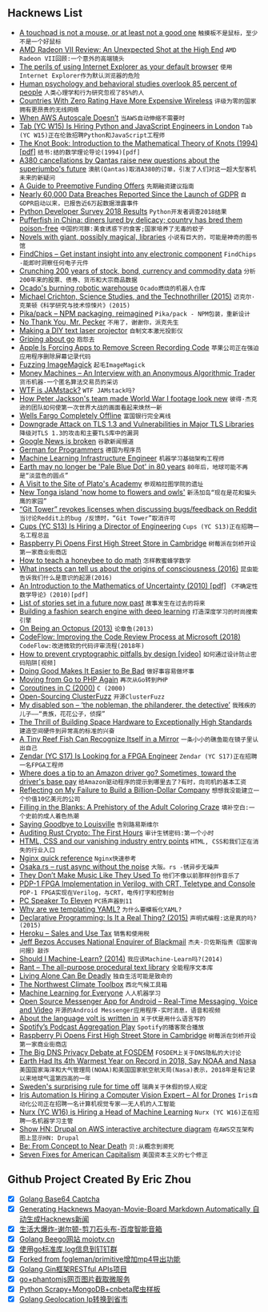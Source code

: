 ## Hacknews List


- [A touchpad is not a mouse, or at least not a good one](https://utcc.utoronto.ca/~cks/space/blog/tech/TouchpadNotAMouse)  `触摸板不是鼠标，至少不是一个好鼠标`
- [AMD Radeon VII Review: An Unexpected Shot at the High End](https://www.anandtech.com/show/13923/the-amd-radeon-vii-review)  `AMD Radeon VII回顾:一个意外的高端镜头`
- [The perils of using Internet Explorer as your default browser](https://techcommunity.microsoft.com/t5/Windows-IT-Pro-Blog/The-perils-of-using-Internet-Explorer-as-your-default-browser/ba-p/331732)  `使用Internet Explorer作为默认浏览器的危险`
- [Human psychology and behavioral studies overlook 85 percent of people](https://www.sapiens.org/culture/weird-cultures-human-nature/)  `人类心理学和行为研究忽视了85%的人`
- [Countries With Zero Rating Have More Expensive Wireless](https://www.eff.org/deeplinks/2019/02/countries-zero-rating-have-more-expensive-wireless-broadband-countries-without-it)  `评级为零的国家拥有更昂贵的无线网络`
- [When AWS Autoscale Doesn’t](https://segment.com/blog/when-aws-autoscale-doesn-t/)  `当AWS自动伸缩不需要时`
- [Tab (YC W15) Is Hiring Python and JavaScript Engineers in London](https://jobs.tab.travel)  `Tab (YC W15)正在伦敦招聘Python和JavaScript工程师`
- [The Knot Book: Introduction to the Mathematical Theory of Knots (1994) [pdf]](http://math.harvard.edu/~ctm/home/text/books/adams/knot_book/knot_book.pdf)  `结书:结的数学理论导论(1994)[pdf]`
- [A380 cancellations by Qantas raise new questions about the superjumbo&#39;s future](https://edition.cnn.com/2019/02/07/business/qantas-airbus-a380/index.html)  `澳航(Qantas)取消A380的订单，引发了人们对这一超大型客机未来的新疑问`
- [A Guide to Preemptive Funding Offers](https://blog.ycombinator.com/a-strategic-guide-to-preemptive-funding-offers/)  `先期融资建议指南`
- [Nearly 60,000 Data Breaches Reported Since the Launch of GDPR](https://amatas.com/news/view/nearly-60-000-data-breaches-reported-since-the-launch-of-gdpr)  `自GDPR启动以来，已报告近6万起数据泄露事件`
- [Python Developer Survey 2018 Results](https://www.jetbrains.com/research/python-developers-survey-2018/)  `Python开发者调查2018结果`
- [Pufferfish in China: diners lured by delicacy; country has bred them poison-free](https://www.scmp.com/lifestyle/food-drink/article/2185125/pufferfish-china-beijing-diners-lured-delicacy-now-country-has)  `中国的河豚:美食诱惑下的食客;国家培养了无毒的蚊子`
- [Novels with giant, possibly magical, libraries](https://www.charlieharrington.com/novels-with-libraries)  `小说有巨大的，可能是神奇的图书馆`
- [FindChips – Get instant insight into any electronic component](https://www.findchips.com/)  `FindChips -能即时洞察任何电子元件`
- [Crunching 200 years of stock, bond, currency and commodity data](https://www.bloomberg.com/opinion/articles/2019-02-07/eternal-market-patience-offers-eternal-rewards)  `分析200年来的股票、债券、货币和大宗商品数据`
- [Ocado&#39;s burning robotic warehouse](https://www.bbc.co.uk/news/technology-47160448)  `Ocado燃烧的机器人仓库`
- [Michael Crichton, Science Studies, and the Technothriller (2015)](http://histscifi.com/essays/radin/technothriller)  `迈克尔·克莱顿《科学研究与技术惊悚片》(2015)`
- [Pika/pack – NPM packaging, reimagined](https://www.pikapkg.com/blog/introducing-pika-pack/)  `Pika/pack - NPM包装，重新设计`
- [No Thank You, Mr. Pecker](https://medium.com/@jeffreypbezos/no-thank-you-mr-pecker-146e3922310f)  `不用了，谢谢你，派克先生`
- [Making a DIY text laser projector](https://habr.com/en/post/438618/)  `自制文本激光投影仪`
- [Griping about go](https://https.www.google.com.tedunangst.com/flak/post/griping-about-go)  `抱怨去`
- [Apple Is Forcing Apps to Remove Screen Recording Code](https://techcrunch.com/2019/02/07/apple-glassbox-apps/)  `苹果公司正在强迫应用程序删除屏幕记录代码`
- [Fuzzing ImageMagick](https://alexgaynor.net/2019/feb/05/notes-fuzzing-imagemagick-graphicsmagick/)  `起毛ImageMagick`
- [Money Machines – An Interview with an Anonymous Algorithmic Trader](https://logicmag.io/06-money-machines/)  `货币机器-一个匿名算法交易员的采访`
- [WTF is JAMstack?](https://jamstack.wtf/)  `WTF JAMstack吗?`
- [How Peter Jackson&#39;s team made World War I footage look new](https://www.recode.net/2018/12/15/18141509/peter-jackson-wwi-world-war-they-shall-not-grow-old-documentary-kara-swisher-recode-decode-podcast)  `彼得·杰克逊的团队如何使第一次世界大战的画面看起来焕然一新`
- [Wells Fargo Completely Offline](item?id=19108115)  `富国银行完全离线`
- [Downgrade Attack on TLS 1.3 and Vulnerabilities in Major TLS Libraries](https://www.nccgroup.trust/us/about-us/newsroom-and-events/blog/2019/february/downgrade-attack-on-tls-1.3-and-vulnerabilities-in-major-tls-libraries/)  `降级对TLS 1.3的攻击和主要TLS库中的漏洞`
- [Google News is broken](https://char.gd/blog/2019/google-news-is-broken)  `谷歌新闻报道`
- [German for Programmers](https://wickedchicken.github.io/post/german-for-programmers/)  `德国为程序员`
- [Machine Learning Infrastructure Engineer](https://angel.co/crowdai/jobs/496298-machine-learning-infrstructure-engineer)  `机器学习基础架构工程师`
- [Earth may no longer be &#39;Pale Blue Dot&#39; in 80 years](https://www.skymetweather.com/content/global-news/earth-may-no-longer-be-pale-blue-dot-in-80-years/)  `80年后，地球可能不再是“淡蓝色的圆点”`
- [A Visit to the Site of Plato&#39;s Academy](https://www.nytimes.com/2019/02/06/opinion/athens-plato-academy.html)  `参观柏拉图学院的遗址`
- [New Tonga island &#39;now home to flowers and owls&#39;](https://www.bbc.co.uk/news/world-asia-47153797)  `新汤加岛“现在是花和猫头鹰的家园”`
- [“Git Tower” revokes licenses when discussing bugs/feedback on Reddit](https://www.reddit.com/r/git/comments/ao1q7t/care_git_tower_revokes_licenses_when_discussing/)  `当讨论Reddit上的bug /反馈时，“Git Tower”取消许可`
- [Cups (YC S13) Is Hiring a Director of Engineering](item?id=19107209)  `Cups (YC S13)正在招聘一名工程总监`
- [Raspberry Pi Opens First High Street Store in Cambridge](https://www.bbc.co.uk/news/uk-england-cambridgeshire-47143411)  `树莓派在剑桥开设第一家商业街商店`
- [How to teach a honeybee to do math](https://www.pbs.org/newshour/science/how-to-teach-a-honeybee-to-do-math)  `怎样教蜜蜂学数学`
- [What insects can tell us about the origins of consciousness (2016)](https://www.pnas.org/content/113/18/4900.full)  `昆虫能告诉我们什么是意识的起源(2016)`
- [An Introduction to the Mathematics of Uncertainty (2010) [pdf]](https://www.creighton.edu/fileadmin/user/CCAS/programs/fuzzy_math/docs/MOU.pdf)  `《不确定性数学导论》(2010)[pdf]`
- [List of stories set in a future now past](https://en.wikipedia.org/wiki/List_of_stories_set_in_a_future_now_past)  `故事发生在过去的将来`
- [Building a fashion search engine with deep learning](https://blog.floydhub.com/similar-fashion-images/)  `打造深度学习的时尚搜索引擎`
- [On Being an Octopus (2013)](http://bostonreview.net/books-ideas/peter-godfrey-smith-being-octopus)  `论章鱼(2013)`
- [CodeFlow: Improving the Code Review Process at Microsoft (2018)](https://queue.acm.org/detail.cfm?id=3292420)  `CodeFlow:改进微软的代码评审流程(2018年)`
- [How to prevent cryptographic pitfalls by design [video]](https://fosdem.org/2019/schedule/event/crypto_pitfalls/)  `如何通过设计防止密码陷阱[视频]`
- [Doing Good Makes It Easier to Be Bad](http://nautil.us/blog/-why-doing-good-makes-it-easier-to-be-bad)  `做好事容易做坏事`
- [Moving from Go to PHP Again](https://dannyvankooten.com/from-go-back-to-php-again/)  `再次从Go转到PHP`
- [Coroutines in C (2000)](https://www.chiark.greenend.org.uk/~sgtatham/coroutines.html)  `C (2000)`
- [Open-Sourcing ClusterFuzz](https://opensource.googleblog.com/2019/02/open-sourcing-clusterfuzz.html)  `开源ClusterFuzz`
- [My disabled son – ‘the nobleman, the philanderer, the detective’](https://www.bbc.co.uk/news/disability-47064773)  `我残疾的儿子——“贵族，花花公子，侦探”`
- [The Thrill of Building Space Hardware to Exceptionally High Standards](https://hackaday.com/2019/02/04/the-thrill-of-building-space-hardware-to-exceptionally-high-standards/)  `建造空间硬件到异常高的标准的兴奋`
- [A Tiny Reef Fish Can Recognize Itself in a Mirror](https://www.scientificamerican.com/article/a-tiny-reef-fish-can-recognize-itself-in-a-mirror/)  `一条小小的礁鱼能在镜子里认出自己`
- [Zendar (YC S17) Is Looking for a FPGA Engineer](item?id=19108995)  `Zendar (YC S17)正在招聘一名FPGA工程师`
- [Where does a tip to an Amazon driver go? Sometimes, toward the driver&#39;s base pay](https://www.latimes.com/business/technology/la-fi-tn-amazon-drivers-tips-20190207-story.html)  `给Amazon驱动程序的提示到哪里去了?有时，向司机的基本工资`
- [Reflecting on My Failure to Build a Billion-Dollar Company](https://medium.com/@shl/reflecting-on-my-failure-to-build-a-billion-dollar-company-b0c31d7db0e7)  `想想我没能建立一个价值10亿美元的公司`
- [Filling in the Blanks: A Prehistory of the Adult Coloring Craze](https://publicdomainreview.org/2019/02/06/filling-in-the-blanks-a-prehistory-of-the-adult-coloring-craze/)  `填补空白:一个史前的成人着色热潮`
- [Saying Goodbye to Louisville](https://fiber.googleblog.com/2019/02/louisville_7.html)  `告别路易斯维尔`
- [Auditing Rust Crypto: The First Hours](https://research.kudelskisecurity.com/2019/02/07/auditing-rust-crypto-the-first-hours/)  `审计生锈密码:第一个小时`
- [HTML, CSS and our vanishing industry entry points](https://rachelandrew.co.uk/archives/2019/01/30/html-css-and-our-vanishing-industry-entry-points/)  `HTML, CSS和我们正在消失的行业入口`
- [Nginx quick reference](https://github.com/trimstray/nginx-quick-reference)  `Nginx快速参考`
- [Osaka.rs – rust async without the noise](http://aep.github.io/rust-async-without-the-noise/)  `大阪。rs -锈异步无噪声`
- [They Don’t Make Music Like They Used To](https://www.nytimes.com/2019/02/07/opinion/what-these-grammy-songs-tell-us-about-the-loudness-wars.html)  `他们不像以前那样创作音乐了`
- [PDP-1 FPGA Implementation in Verilog, with CRT, Teletype and Console](https://github.com/hrvach/fpg1)  `PDP-1 FPGA实现在Verilog，与CRT，电传打字和控制台`
- [PC Speaker To Eleven](https://habr.com/en/post/439192/)  `PC扬声器到11`
- [Why are we templating YAML?](https://leebriggs.co.uk/blog/2019/02/07/why-are-we-templating-yaml.html)  `为什么要模板化YAML?`
- [Declarative Programming: Is It a Real Thing? (2015)](https://www.toptal.com/software/declarative-programming)  `声明式编程:这是真的吗?(2015)`
- [Heroku – Sales and Use Tax](https://www.heroku.com/salestax)  `销售和使用税`
- [Jeff Bezos Accuses National Enquirer of Blackmail](https://www.nytimes.com/2019/02/07/technology/jeff-bezos-national-enquirer-blackmail.html)  `杰夫·贝佐斯指责《国家询问报》敲诈`
- [Should I Machine-Learn? (2014)](http://blog.nullspace.io/should_i_machine_learn.html)  `我应该Machine-Learn吗?(2014)`
- [Rant – The all-purpose procedural text library](https://github.com/TheBerkin/rant)  `全能程序文本库`
- [Living Alone Can Be Deadly](https://www.nytimes.com/2019/02/07/well/live/living-alone-death-mortality-social-isolation.html)  `独自生活可能是致命的`
- [The Northwest Climate Toolbox](https://climatetoolbox.org/)  `西北气候工具箱`
- [Machine Learning for Everyone](https://vas3k.com/blog/machine_learning/?ref=hn)  `人人机器学习`
- [Open Source Messenger App for Android – Real-Time Messaging, Voice and Video](https://github.com/mesibo/messenger-app-android)  `开源的Android Messenger应用程序-实时消息，语音和视频`
- [About the language volt is written in](https://volt.ws/lang)  `关于伏是用什么语言写的`
- [Spotify’s Podcast Aggregation Play](https://stratechery.com/2019/spotifys-podcast-aggregation-play/)  `Spotify的播客聚合播放`
- [Raspberry Pi Opens First High Street Store in Cambridge](https://www.bbc.com/news/uk-england-cambridgeshire-47143411)  `树莓派在剑桥开设第一家商业街商店`
- [The Big DNS Privacy Debate at FOSDEM](https://blog.powerdns.com/2019/02/07/the-big-dns-privacy-debate-at-fosdem/)  `FOSDEM上关于DNS隐私的大讨论`
- [Earth Had Its 4th Warmest Year on Record in 2018, Say NOAA and Nasa](https://www.wunderground.com/cat6/Earth-Had-Its-4th-Warmest-Year-Record-2018-Say-NOAA-and-NASA?cm_ven=hp-slot-2)  `美国国家海洋和大气管理局(NOAA)和美国国家航空航天局(Nasa)表示，2018年是有记录以来地球气温第四高的一年`
- [Sweden&#39;s surprising rule for time off](http://www.bbc.com/capital/story/20190206-swedens-surprising-rule-for-time-off)  `瑞典关于休假的惊人规定`
- [Iris Automation Is Hiring a Computer Vision Expert – AI for Drones](http://www.irisonboard.com/careers/)  `Iris自动化公司正在招聘一名计算机视觉专家——无人机的人工智能`
- [Nurx (YC W16) is Hiring a Head of Machine Learning](https://grnh.se/cf519cdb2)  `Nurx (YC W16)正在招聘一名机器学习主管`
- [Show HN: Drupal on AWS interactive architecture diagram](https://app.ilograph.com/demo.Drupal%20on%20AWS)  `在AWS交互架构图上显示HN: Drupal`
- [Be: From Concept to Near Death](https://mondaynote.com/50-years-in-tech-part-15-be-from-concept-to-near-death-f69c64d8725e)  `贝:从概念到濒死`
- [Seven Fixes for American Capitalism](https://www.bloomberg.com/news/features/2019-02-07/seven-fixes-for-american-capitalism)  `美国资本主义的七个修正`

## Github Project Created By Eric Zhou

- [x] [Golang Base64 Captcha](https://github.com/mojocn/base64Captcha)
- [x] [Generating Hacknews Maoyan-Movie-Board Markdown Automatically 自动生成Hacknews新闻](https://github.com/dejavuzhou/md-genie)
- [x] [生活大爆炸-谢尔顿-剪刀石头布-百度智能音箱](https://github.com/mojocn/dueros-bang-game)
- [x] [Golang Beego网站 mojotv.cn](https://github.com/mojocn/www.mojotv.cn)
- [x] [使用go标准库,log信息到钉钉群](https://github.com/mojocn/dooger)
- [x] [Forked from fogleman/primitive增加mp4导出功能](https://github.com/mojocn/primitive)
- [x] [Golang Gin框架RESTful APIs项目](https://github.com/JJJJJJJerk/ezier-golang-web-api-framework)
- [x] [go+phantomjs网页图片截取微服务](https://github.com/mojocn/screen_shot)
- [x] [Python Scrapy+MongoDB+cnbeta爬虫样板](https://github.com/mojocn/scrapy_mongodb_boilerplate_cnbeta)
- [x] [Golang Geolocation Ip转换到省市](https://github.com/mojocn/ip2location)
